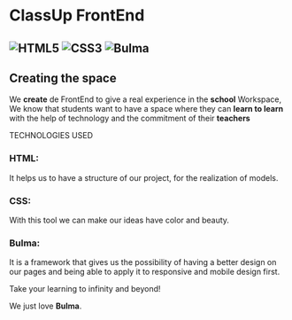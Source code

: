 # ClassUp FrontEnd

![HTML5](https://img.shields.io/badge/HTML-5-red)
![CSS3](https://img.shields.io/badge/CSS-3-blue)
![Bulma](https://img.shields.io/badge/Bulma-Design-brightgreen)
---
## Creating the space

We **create** de FrontEnd to give a real experience in the **school** Workspace, We know that students want to have a space where they can **learn to learn** with the help of technology and the commitment of their **teachers**


TECHNOLOGIES USED

### HTML: 
It helps us to have a structure of our project, for the realization of models. 

### CSS: 
With this tool we can make our ideas have color and beauty.

### Bulma:

It is a framework that gives us the possibility of having a better design on our pages and being able to apply it to responsive and mobile design first.

Take your learning to infinity and beyond!

We just love **Bulma**.